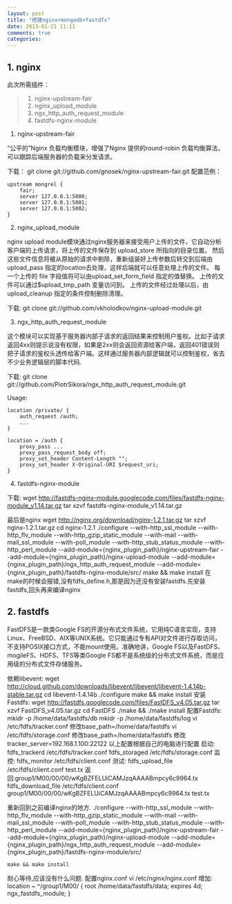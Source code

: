 ```yaml
---
layout: post
title: "搭建nginx+mongodb+fastdfs"
date: 2013-01-21 11:11
comments: true
categories: 
---
```

## 1.	nginx
此次所需插件：
> 1.   nginx-upstream-fair
> 2.   nginx_upload_module
> 3.   ngx_http_auth_request_module
> 4.   fastdfs-nginx-module

<!-- more-->
1.	nginx-upstream-fair

“公平的”Nginx 负载均衡模块，增强了Nginx 提供的round-robin 负载均衡算法，可以跟踪后端服务器的负载来分发请求。

下载：
	git clone git://github.com/gnosek/nginx-upstream-fair.git
配置范例：

	upstream mongrel {
	    fair;
	    server 127.0.0.1:5000;
	    server 127.0.0.1:5001;
	    server 127.0.0.1:5002;
	}
	
2.	nginx_upload_module

nginx upload module模块通过nginx服务器来接受用户上传的文件，它自动分析客户端的上传请求，将上传的文件保存到 upload_store 所指向的目录位置。
然后这些文件信息将被从原始的请求中剔除，重新组装好上传参数后转交到后端由 upload_pass 指定的location去处理，这样后端就可以任意处理上传的文件。
每一个上传的 file 字段值将可以由upload_set_form_field 指定的值替换。
上传的文件可以通过$upload_tmp_path 变量访问到。
上传的文件经过处理以后，由 upload_cleanup 指定的条件控制删除清理。

下载:
	git clone git://github.com/vkholodkov/nginx-upload-module.git

3.	ngx_http_auth_request_module

这个模块可以实现基于服务器内部子请求的返回结果来控制用户鉴权。比如子请求返回4xx则提示说没有权限，如果是2xx则会返回资源给客户端，返回401错误则把子请求的鉴权头透传给客户端。这样通过服务器内部逻辑就可以控制鉴权，省去不少业务逻辑层的脚本代码.

下载:
	git clone git://github.com/PiotrSikora/ngx_http_auth_request_module.git

Usage:

    location /private/ {
        auth_request /auth;
        ...
    }

    location = /auth {
        proxy_pass ...
        proxy_pass_request_body off;
        proxy_set_header Content-Length "";
        proxy_set_header X-Original-URI $request_uri;
    }

4.	fastdfs-nginx-module

下载:
	wget http://fastdfs-nginx-module.googlecode.com/files/fastdfs-nginx-module_v1.14.tar.gz
	tar xzvf fastdfs-nginx-module_v1.14.tar.gz

最后是nginx
	wget http://nginx.org/download/nginx-1.2.1.tar.gz
	tar xzvf nginx-1.2.1.tar.gz
	cd nginx-1.2.1
	./configure --with-http_ssl_module --with-http_flv_module --with-http_gzip_static_module --with-mail --with-mail_ssl_module --with-poll_module --with-http_stub_status_module --with-http_perl_module --add-module={nginx_plugin_path}/nginx-upstream-fair --add-module={nginx_plugin_path}/nginx-upload-module --add-module={nginx_plugin_path}/ngx_http_auth_request_module --add-module={nginx_plugin_path}/fastdfs-nginx-module/src/
	make && make install
在make的时候会报错,没有fdfs_define.h,那是因为还没有安装fastdfs.先安装fastdfs,回头再来编译nginx

## 2.	fastdfs

FastDFS是一款类Google FS的开源分布式文件系统，它用纯C语言实现，支持Linux、FreeBSD、AIX等UNIX系统。它只能通过专有API对文件进行存取访问，不支持POSIX接口方式，不能mount使用。准确地讲，Google FS以及FastDFS、mogileFS、HDFS、TFS等类Google FS都不是系统级的分布式文件系统，而是应用级的分布式文件存储服务。

依赖libevent:
	wget http://cloud.github.com/downloads/libevent/libevent/libevent-1.4.14b-stable.tar.gz
	cd libevent-1.4.14b
	./configure
	make && make install
安装Fastdfs:
	wget http://fastdfs.googlecode.com/files/FastDFS_v4.05.tar.gz
	tar xzvf FastDFS_v4.05.tar.gz
	cd FastDFS
	./make && ./make install
配置Fastdfs:
	mkidr -p /home/data/fastdfs/db
	mkidr -p /home/data/fastdfs/log
	vi /etc/fdfs/tracker.conf 
	修改base_path=/home/data/fastdfs
	vi /etc/fdfs/storage.conf
	修改base_path=/home/data/fastdfs
	修改tracker_server=192.168.1.100:22122
以上配置根据自己的电脑进行配置
启动:
	fdfs_trackerd /etc/fdfs/tracker.conf 
	fdfs_storaged /etc/fdfs/storage.conf
监控:
	fdfs_monitor /etc/fdfs/client.conf
测试:
	fdfs_upload_file /etc/fdfs/client.conf test.tx
	返回:group1/M00/00/00/wKgBZFELUiCAMJzqAAAABmpcy6c9964.tx
	fdfs_download_file /etc/fdfs/client.conf group1/M00/00/00/wKgBZFELUiCAMJzqAAAABmpcy6c9964.tx test.tx

重新回到之前编译nginx的地方.
	./configure --with-http_ssl_module --with-http_flv_module --with-http_gzip_static_module --with-mail --with-mail_ssl_module --with-poll_module --with-http_stub_status_module --with-http_perl_module --add-module={nginx_plugin_path}/nginx-upstream-fair --add-module={nginx_plugin_path}/nginx-upload-module --add-module={nginx_plugin_path}/ngx_http_auth_request_module --add-module={nginx_plugin_path}/fastdfs-nginx-module/src/

	make && make install
耐心等待,应该没有什么问题.
配置nginx.conf 
	vi /etc/nginx/nginx.conf
增加:
	location ~ ^/group1/M00/ {
                root /home/data/fastdfs/data;
                expires 4d;
                ngx_fastdfs_module;
        }




	